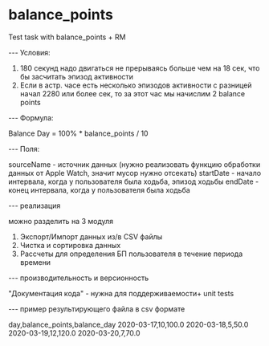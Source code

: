 # balance_points

Test task with balance_points + RM

--- Условия:

1. 180 секунд надо двигаться не прерываясь больше чем на 18 сек, что бы засчитать эпизод активности
2. Если в астр. часе есть несколько эпизодов активности с разницей начал 2280 или более сек, то за этот час мы начислим 2 balance points

--- Формула:

Balance Day = 100% * balance_points / 10

--- Поля:

sourceName - источник данных (нужно реализовать функцию обработки данных от Apple Watch, значит мусор нужно отсекать)
startDate - начало интервала, когда у пользователя была ходьба, эпизод ходьбы
endDate - конец интервала, когда у пользователя была ходьба

--- реализация

можно разделить на 3 модуля

1. Экспорт/Импорт данных из/в CSV файлы
2. Чистка и сортировка данных
3. Рассчеты для определения БП пользователя в течение периода времени

--- производительность и версионность

"Документация кода" - нужна для поддерживаемости+
unit tests

--- пример результирующего файла в csv формате

day,balance_points,balance_day
2020-03-17,10,100.0
2020-03-18,5,50.0
2020-03-19,12,120.0
2020-03-20,7,70.0
